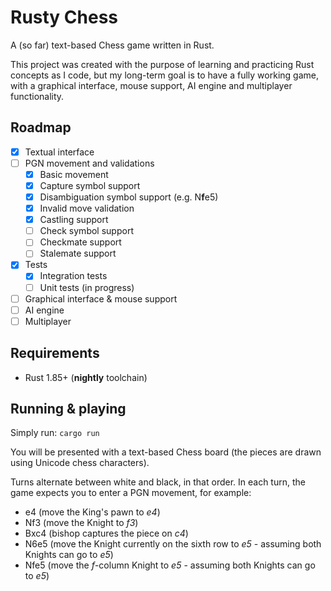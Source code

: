 # Rusty Chess
A (so far) text-based Chess game written in Rust.

This project was created with the purpose of learning and practicing Rust concepts as I code, but my long-term goal is to have a fully working game, with a graphical interface, mouse support, AI engine and multiplayer functionality.

## Roadmap
- [x] Textual interface
- [ ] PGN movement and validations
  - [x] Basic movement
  - [x] Capture symbol support
  - [x] Disambiguation symbol support (e.g. N**f**e5)
  - [x] Invalid move validation
  - [x] Castling support
  - [ ] Check symbol support
  - [ ] Checkmate support
  - [ ] Stalemate support
- [x] Tests
  - [x] Integration tests
  - [ ] Unit tests (in progress)
- [ ] Graphical interface & mouse support
- [ ] AI engine
- [ ] Multiplayer

## Requirements
- Rust 1.85+ (**nightly** toolchain)

## Running & playing
Simply run: `cargo run`

You will be presented with a text-based Chess board (the pieces are drawn using Unicode chess characters).

Turns alternate between white and black, in that order. In each turn, the game expects you to enter a PGN movement, for example:
- e4 (move the King's pawn to *e4*)
- Nf3 (move the Knight to *f3*)
- Bxc4 (bishop captures the piece on *c4*)
- N6e5 (move the Knight currently on the sixth row to *e5* - assuming both Knights can go to *e5*)
- Nfe5 (move the *f*-column Knight to *e5* - assuming both Knights can go to *e5*)
